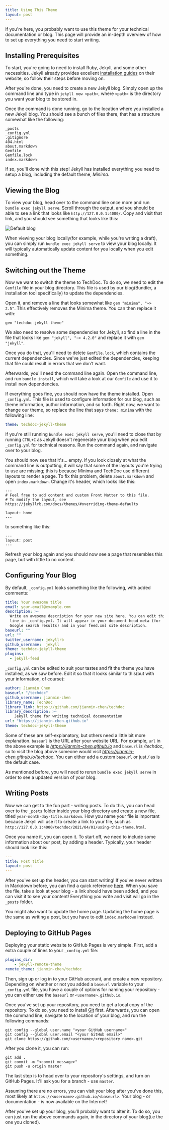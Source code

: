 ```yaml
---
title: Using This Theme
layout: post
---
```


If you're here, you probably want to use this theme for your technical documentation or blog. This page will provide an in-depth overview of how to set up everything you need to start writing.

## Installing Prerequisites
To start, you're going to need to install Ruby, Jekyll, and some other necessities. Jekyll already provides excellent [installation guides](https://jekyllrb.com/docs/installation/) on their website, so follow their steps before moving on.

After you're done, you need to create a new Jekyll blog. Simply open up the command line and type in `jekyll new <path>`, where `<path>` is the directory you want your blog to be stored in.

Once the command is done running, go to the location where you installed a new Jekyll blog. You should see a bunch of files there, that has a structure somewhat like the following:
~~~
_posts
_config.yml
.gitignore
404.html
about.markdown
Gemfile
Gemfile.lock
index.markdown
~~~
If so, you'll done with this step! Jekyll has installed everything you need to setup a blog, including the default theme, *Minima*.

## Viewing the Blog
To view your blog, head over to the command line once more and run `bundle exec jekyll serve`. Scroll through the output, and you should be able to see a link that looks like `http://127.0.0.1:4000/`. Copy and visit that link, and you should see something that looks like this:

![Default blog](https://raw.githubusercontent.com/jekyll/minima/master/screenshot.png)

When viewing your blog locally(for example, while you're writing a draft), you can simply run `bundle exec jekyll serve` to view your blog locally. It will typically automatically update content for you locally when you edit something.

## Switching out the Theme
Now we want to switch the theme to TechDoc. To do so, we need to edit the `Gemfile` file in your blog directory. This file is used by our blog(Bundler, a installation tool specifically) to update the dependencies.

Open it, and remove a line that looks somewhat like `gem "minima", "~> 2.5"`. This effectively removes the Minima theme. You can then replace it with:
~~~
gem "techdoc-jekyll-theme"
~~~
We also need to resolve some dependencies for Jekyll, so find a line in the file that looks like `gem "jekyll", "~> 4.2.0"` and replace it with `gem "jekyll"`.

Once you do that, you'll need to delete `Gemfile.lock`, which contains the current dependencies. Since we've just edited the dependencies, keeping that file could result in errors that we don't want.

Afterwards, you'll need the command line again. Open the command line, and run `bundle install`, which will take a look at our `Gemfile` and use it to install new dependencies.

If everything goes fine, you should now have the theme installed. Open `_config.yml`. This file is used to configure information for our blog, such as theme information, author information, and so forth. Right now, we want to change our theme, so replace the line that says `theme: minima` with the following line:
~~~yaml
theme: techdoc-jekyll-theme
~~~
If you're still running `bundle exec jekyll serve`, you'll need to close that by running `CTRL+C` as Jekyll doesn't regenerate your blog when you edit `_config.yml` for technical reasons. Run the command again, and navigate over to your blog.

You should now see that it's... empty. If you look closely at what the command line is outputting, it will say that some of the layouts you're trying to use are missing; this is because Minima and TechDoc use different layouts to render a page. To fix this problem, delete `about.markdown` and open `index.markdown`. Change it's header, which looks like this:
~~~
---
# Feel free to add content and custom Front Matter to this file.
# To modify the layout, see https://jekyllrb.com/docs/themes/#overriding-theme-defaults

layout: home
---
~~~
to something like this:
~~~
---
layout: post
---
~~~
Refresh your blog again and you should now see a page that resembles this page, but with little to no content.

## Configuring Your Blog
By default, `_config.yml` looks something like the following, with added comments:
~~~yaml
title: Your awesome title
email: your-email@example.com
description: >-
  Write an awesome description for your new site here. You can edit this
  line in _config.yml. It will appear in your document head meta (for
  Google search results) and in your feed.xml site description.
baseurl: ""
url: ""
twitter_username: jekyllrb
github_username:  jekyll
theme: techdoc-jekyll-theme
plugins:
  - jekyll-feed
~~~
`_config.yml` can be edited to suit your tastes and fit the theme you have installed, as we saw before. Edit it so that it looks similar to this(but with your information, of course):
~~~yaml
author: Jianmin Chen
baseurl: "/techdoc"
github_username: jianmin-chen
library_name: TechDoc
library_link: https://github.com/jianmin-chen/techdoc
library_description: >-
    Jekyll theme for writing technical documentation
url: "https://jianmin-chen.github.io"
theme: techdoc-jekyll-theme
~~~
Some of these are self-explanatory, but others need a little bit more explanation. `baseurl` is the URL after your website URL. For example, `url` in the above example is *https://jianmin-chen.github.io* and `baseurl` is */techdoc*, so to visit the blog above someone would visit *https://jianmin-chen.github.io/techdoc*. You can either add a custom `baseurl` or just */* as is the default case.

As mentioned before, you will need to rerun `bundle exec jekyll serve` in order to see a updated version of your blog.

## Writing Posts
Now we can get to the fun part - writing posts. To do this, you can head over to the `_posts` folder inside your blog directory and create a new file, titled `year-month-day-title.markdown`. How you name your file is important because Jekyll will use it to create a link to your file, such as `http://127.0.0.1:4000/techdoc/2021/04/01/using-this-theme.html`.

Once you name it, you can open it. To start off, we need to include some information about our post, by adding a header. Typically, your header should look like this:
~~~yaml
---
title: Post title
layout: post
---
~~~
After you've set up the header, you can start writing! If you've never written in Markdown before, you can find a quick reference [here](https://kramdown.gettalong.org/quickref.html). When you save the file, take a look at your blog - a link should have been added, and you can visit it to see your content! Everything you write and visit will go in the `_posts` folder.

You might also want to update the home page. Updating the home page is the same as writing a post, but you have to edit `index.markdown` instead.

## Deploying to GitHub Pages
Deploying your static website to GitHub Pages is very simple. First, add a extra couple of lines to your `_config.yml` file:
~~~yaml
plugins_dir:
    - jekyll-remote-theme
remote_theme: jianmin-chen/techdoc
~~~

Then, sign up or log in to your GitHub account, and create a new repository. Depending on whether or not you added a `baseurl` variable to your `_config.yml` file, you have a couple of options for naming your repository - you can either use the `baseurl` or `<username>.github.io`.

Once you've set up your repository, you need to get a local copy of the repository. To do so, you need to install [Git](https://git-scm.com/downloads) first. Afterwards, you can open the command line, navigate to the location of your blog, and run the following commands:
~~~
git config --global user.name "<your GitHub username>"
git config --global user.email "<your GitHub email>"
git clone https://github.com/<username>/<repository name>.git
~~~
After you clone it, you can run:
~~~
git add .
git commit -m "<commit message>"
git push -u origin master
~~~
The last step is to head over to your repository's settings, and turn on GitHub Pages. It'll ask you for a branch - use `master`.

Assuming there are no errors, you can visit your blog after you've done this, most likely at `https://<username>.github.io/<baseurl>`. Your blog - or documentation - is now available on the Internet!

After you've set up your blog, you'll probably want to alter it. To do so, you can just run the above commands again, in the directory of your blog(i.e the one you cloned).
